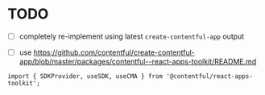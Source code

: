 # TODO

- [ ] completely re-implement using latest `create-contentful-app` output

- [ ] use https://github.com/contentful/create-contentful-app/blob/master/packages/contentful--react-apps-toolkit/README.md

```shell
import { SDKProvider, useSDK, useCMA } from '@contentful/react-apps-toolkit';
```
